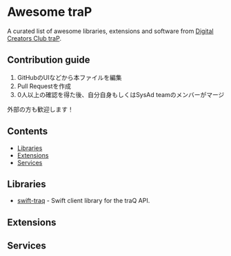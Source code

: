 # Awesome traP
A curated list of awesome libraries, extensions and software from [Digital Creators Club traP](https://trap.jp/).

## Contribution guide

1. GitHubのUIなどから本ファイルを編集
2. Pull Requestを作成
3. 0人以上の確認を得た後、自分自身もしくはSysAd teamのメンバーがマージ

外部の方も歓迎します！

## Contents
- [Libraries](#libraries)
- [Extensions](#Extensions)
- [Services](#services)

## Libraries
- [swift-traq](https://github.com/traPtitech/swift-traq) - Swift client library for the traQ API.

## Extensions
<!-- better-traqみたいなやつ -->

## Services
<!-- Qthemeみたいなやつ -->
